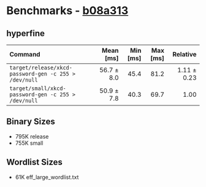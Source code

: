 # Benchmarks - [b08a313](https://github.com/Raymi306/xkcd-password-gen/tree/b08a313bfed1113cc140ebbfe9a050df7abfe8bb)

## hyperfine

| Command | Mean [ms] | Min [ms] | Max [ms] | Relative |
|:---|---:|---:|---:|---:|
| `target/release/xkcd-password-gen -c 255 > /dev/null` | 56.7 ± 8.0 | 45.4 | 81.2 | 1.11 ± 0.23 |
| `target/small/xkcd-password-gen -c 255 > /dev/null` | 50.9 ± 7.8 | 40.3 | 69.7 | 1.00 |

## Binary Sizes

- 795K release
- 755K small

## Wordlist Sizes

- 61K eff_large_wordlist.txt
